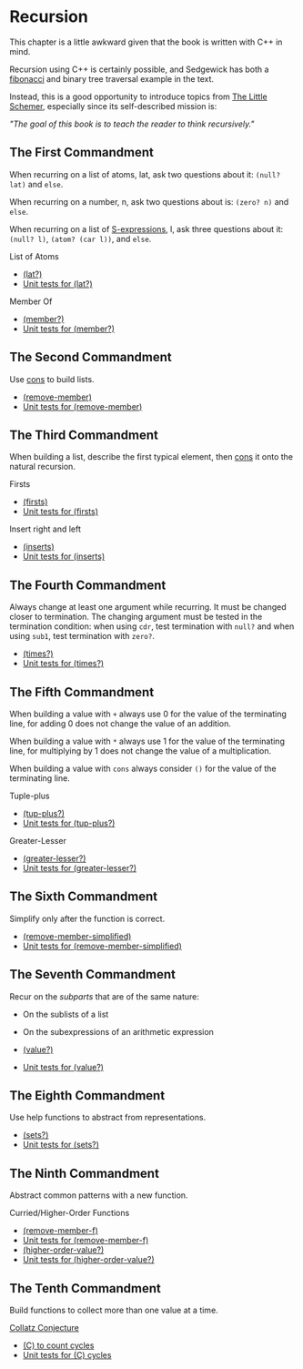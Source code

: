 # Recursion

This chapter is a little awkward given that the book is written with C++ in mind.

Recursion using C++ is certainly possible, and Sedgewick has both a [fibonacci](https://en.wikipedia.org/wiki/Fibonacci_number) and binary tree traversal example in the text.

Instead, this is a good opportunity to introduce topics from [The Little Schemer](https://mitpress.mit.edu/books/little-schemer-fourth-edition), especially since its self-described mission is:  

*"The goal of this book is to teach the reader to think recursively."*

## The First Commandment

When recurring on a list of atoms, lat, ask two questions about it: `(null? lat)` and `else`.

When recurring on a number, n, ask two questions about is: `(zero? n)` and `else`.

When recurring on a list of [S-expressions](https://en.wikipedia.org/wiki/S-expression), l, ask three questions about it: `(null? l)`, `(atom? (car l))`, and `else`.

List of Atoms
* [(lat?)](list-of-atoms.rkt)
* [Unit tests for (lat?)](list-of-atoms-test.rkt)

Member Of
* [(member?)](member-of.rkt)
* [Unit tests for (member?)](member-of-test.rkt)

## The Second Commandment

Use [cons](https://en.wikipedia.org/wiki/Cons) to build lists.

* [(remove-member)](remove-member.rkt)
* [Unit tests for (remove-member)](remove-member-test.rkt)

## The Third Commandment

When building a list, describe the first typical element, then [cons](https://en.wikipedia.org/wiki/Cons) it onto the natural recursion.

Firsts
* [(firsts)](firsts.rkt)
* [Unit tests for (firsts)](firsts-test.rkt)

Insert right and left
* [(inserts)](inserts.rkt)
* [Unit tests for (inserts)](inserts-test.rkt)

## The Fourth Commandment

Always change at least one argument while recurring. It must be changed closer to termination. The changing argument must be tested in the termination condition: when using `cdr`, test termination with `null?` and when using `sub1`, test termination with `zero?`.

* [(times?)](times.rkt)
* [Unit tests for (times?)](times-test.rkt)

## The Fifth Commandment

When building a value with `+` always use 0 for the value of the terminating line, for adding 0 does not change the value of an addition.

When building a value with `*` always use 1 for the value of the terminating line, for multiplying by 1 does not change the value of a multiplication.

When building a value with `cons` always consider `()` for the value of the terminating line.

Tuple-plus
* [(tup-plus?)](tup-plus.rkt)
* [Unit tests for (tup-plus?)](tup-plus-test.rkt)

Greater-Lesser
* [(greater-lesser?)](greater-lesser.rkt)
* [Unit tests for (greater-lesser?)](greater-lesser-test.rkt)

## The Sixth Commandment

Simplify only after the function is correct.

* [(remove-member-simplified)](remove-member-simplified.rkt)
* [Unit tests for (remove-member-simplified)](remove-member-simplified-test.rkt)

## The Seventh Commandment

Recur on the *subparts* that are of the same nature:

* On the sublists of a list
* On the subexpressions of an arithmetic expression

* [(value?)](value.rkt)
* [Unit tests for (value?)](value-test.rkt)

## The Eighth Commandment

Use help functions to abstract from representations.

* [(sets?)](sets.rkt)
* [Unit tests for (sets?)](sets-test.rkt)

## The Ninth Commandment

Abstract common patterns with a new function.

Curried/Higher-Order Functions
* [(remove-member-f)](curried-fn.rkt)
* [Unit tests for (remove-member-f)](curried-fn-test.rkt)
* [(higher-order-value?)](higher-order-value.rkt)
* [Unit tests for (higher-order-value?)](higher-order-value-test.rkt)

## The Tenth Commandment

Build functions to collect more than one value at a time.

[Collatz Conjecture](https://en.wikipedia.org/wiki/Collatz_conjecture)
* [(C) to count cycles](collatz.rkt)
* [Unit tests for (C) cycles](collatz-test.rkt)
